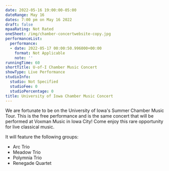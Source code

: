 ```yaml
---
date: 2022-05-16 19:00:00-05:00
dateRange: May 16
dates: 7:00 pm on May 16 2022
draft: false
mpaaRating: Not Rated
oneSheet: /img/chamber-concertwebsite-copy.jpg
performanceList:
  performance:
  - date: 2022-05-17 00:00:50.996000+00:00
    format: Not Applicable
    note: ''
runningTime: 60
shortTitle: U-of-I Chamber Music Concert
showType: Live Performance
studioInfo:
  studio: Not Specified
  studioFee: 0
  studioPercentage: 0
title: University of Iowa Chamber Music Concert
---
```


We are fortunate to be on the University of Iowa's Summer Chamber Music Tour. This is the free performance and is the same concert that will be performed at Voxman Music in Iowa City! Come enjoy this rare opportunity for live classical music.  

It will feature the following groups:  
  - Arc Trio
  - Meadow Trio
  - Polymnia Trio
  - Renegade Quartet